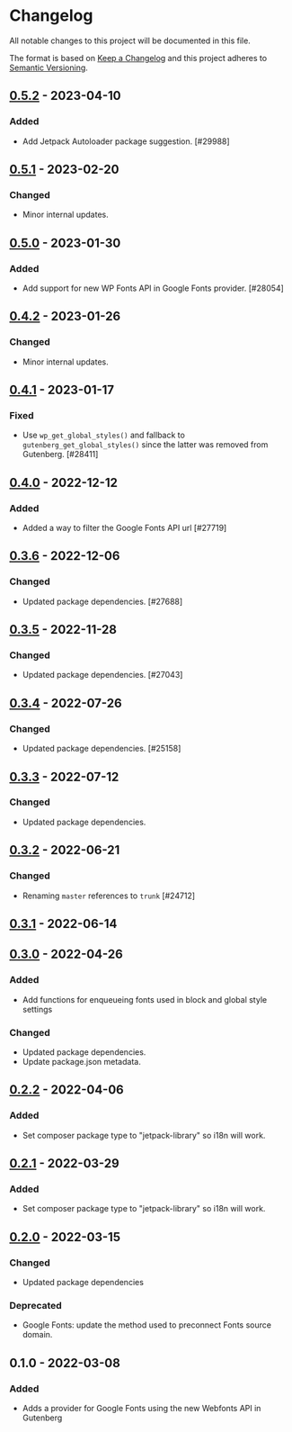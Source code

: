 # Changelog

All notable changes to this project will be documented in this file.

The format is based on [Keep a Changelog](https://keepachangelog.com/en/1.0.0/)
and this project adheres to [Semantic Versioning](https://semver.org/spec/v2.0.0.html).

## [0.5.2] - 2023-04-10
### Added
- Add Jetpack Autoloader package suggestion. [#29988]

## [0.5.1] - 2023-02-20
### Changed
- Minor internal updates.

## [0.5.0] - 2023-01-30
### Added
- Add support for new WP Fonts API in Google Fonts provider. [#28054]

## [0.4.2] - 2023-01-26
### Changed
- Minor internal updates.

## [0.4.1] - 2023-01-17
### Fixed
- Use `wp_get_global_styles()` and fallback to `gutenberg_get_global_styles()` since the latter was removed from Gutenberg. [#28411]

## [0.4.0] - 2022-12-12
### Added
- Added a way to filter the Google Fonts API url [#27719]

## [0.3.6] - 2022-12-06
### Changed
- Updated package dependencies. [#27688]

## [0.3.5] - 2022-11-28
### Changed
- Updated package dependencies. [#27043]

## [0.3.4] - 2022-07-26
### Changed
- Updated package dependencies. [#25158]

## [0.3.3] - 2022-07-12
### Changed
- Updated package dependencies.

## [0.3.2] - 2022-06-21
### Changed
- Renaming `master` references to `trunk` [#24712]

## [0.3.1] - 2022-06-14

## [0.3.0] - 2022-04-26
### Added
- Add functions for enqueueing fonts used in block and global style settings

### Changed
- Updated package dependencies.
- Update package.json metadata.

## [0.2.2] - 2022-04-06
### Added
- Set composer package type to "jetpack-library" so i18n will work.

## [0.2.1] - 2022-03-29
### Added
- Set composer package type to "jetpack-library" so i18n will work.

## [0.2.0] - 2022-03-15
### Changed
- Updated package dependencies

### Deprecated
- Google Fonts: update the method used to preconnect Fonts source domain.

## 0.1.0 - 2022-03-08
### Added
- Adds a provider for Google Fonts using the new Webfonts API in Gutenberg

[0.5.2]: https://github.com/Automattic/jetpack-google-fonts-provider/compare/v0.5.1...v0.5.2
[0.5.1]: https://github.com/Automattic/jetpack-google-fonts-provider/compare/v0.5.0...v0.5.1
[0.5.0]: https://github.com/Automattic/jetpack-google-fonts-provider/compare/v0.4.2...v0.5.0
[0.4.2]: https://github.com/Automattic/jetpack-google-fonts-provider/compare/v0.4.1...v0.4.2
[0.4.1]: https://github.com/Automattic/jetpack-google-fonts-provider/compare/v0.4.0...v0.4.1
[0.4.0]: https://github.com/Automattic/jetpack-google-fonts-provider/compare/v0.3.6...v0.4.0
[0.3.6]: https://github.com/Automattic/jetpack-google-fonts-provider/compare/v0.3.5...v0.3.6
[0.3.5]: https://github.com/Automattic/jetpack-google-fonts-provider/compare/v0.3.4...v0.3.5
[0.3.4]: https://github.com/Automattic/jetpack-google-fonts-provider/compare/v0.3.3...v0.3.4
[0.3.3]: https://github.com/Automattic/jetpack-google-fonts-provider/compare/v0.3.2...v0.3.3
[0.3.2]: https://github.com/Automattic/jetpack-google-fonts-provider/compare/v0.3.1...v0.3.2
[0.3.1]: https://github.com/Automattic/jetpack-google-fonts-provider/compare/v0.3.0...v0.3.1
[0.3.0]: https://github.com/Automattic/jetpack-google-fonts-provider/compare/v0.2.2...v0.3.0
[0.2.2]: https://github.com/Automattic/jetpack-google-fonts-provider/compare/v0.2.1...v0.2.2
[0.2.1]: https://github.com/Automattic/jetpack-google-fonts-provider/compare/v0.2.0...v0.2.1
[0.2.0]: https://github.com/Automattic/jetpack-google-fonts-provider/compare/v0.1.0...v0.2.0
